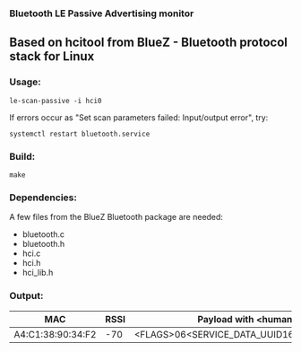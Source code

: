 ### Bluetooth LE Passive Advertising monitor
Based on hcitool from BlueZ - Bluetooth protocol stack for Linux
---

### Usage:

```
le-scan-passive -i hci0
```
If errors occur as "Set scan parameters failed: Input/output error", try:
```
systemctl restart bluetooth.service
```

### Build:

```
make
```
### Dependencies:

A few files from the BlueZ Bluetooth package are needed:
* bluetooth.c
* bluetooth.h
* hci.c
* hci.h
* hci_lib.h

### Output:

| MAC          | RSSI | Payload with \<human readable type fields>       |
| :----------: | ---- |---------------------------------------------- |
| A4:C1:38:90:34:F2 |  -70 | \<FLAGS>06<SERVICE_DATA_UUID16>D2FC40002E0100028309033719 |




